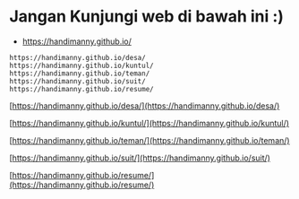 # Jangan Kunjungi web di bawah ini :)

* https://handimanny.github.io/

```
https://handimanny.github.io/desa/
https://handimanny.github.io/kuntul/
https://handimanny.github.io/teman/
https://handimanny.github.io/suit/
https://handimanny.github.io/resume/
```
[https://handimanny.github.io/desa/](https://handimanny.github.io/desa/)

[https://handimanny.github.io/kuntul/](https://handimanny.github.io/kuntul/)

[https://handimanny.github.io/teman/](https://handimanny.github.io/teman/)

[https://handimanny.github.io/suit/](https://handimanny.github.io/suit/)

[https://handimanny.github.io/resume/](https://handimanny.github.io/resume/)
